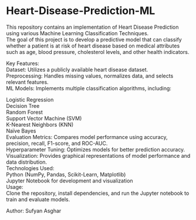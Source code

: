 # Heart-Disease-Prediction-ML
This repository contains an implementation of Heart Disease Prediction using various Machine Learning Classification Techniques.<br>
The goal of this project is to develop a predictive model that can classify whether a patient is at risk of heart disease based on medical attributes such as age, blood pressure, cholesterol levels, and other health indicators.<br>

Key Features:<br>
Dataset: Utilizes a publicly available heart disease dataset.<br>
Preprocessing: Handles missing values, normalizes data, and selects relevant features.<br>
ML Models: Implements multiple classification algorithms, including:<br>

Logistic Regression<br>
Decision Tree<br>
Random Forest<br>
Support Vector Machine (SVM)<br>
K-Nearest Neighbors (KNN)<br>
Naïve Bayes<br>
Evaluation Metrics: Compares model performance using accuracy, precision, recall, F1-score, and ROC-AUC.<br>
Hyperparameter Tuning: Optimizes models for better prediction accuracy.<br>
Visualization: Provides graphical representations of model performance and data distribution.<br>
Technologies Used:<br>
Python (NumPy, Pandas, Scikit-Learn, Matplotlib)<br>
Jupyter Notebook for development and visualization<br>
Usage:<br>
Clone the repository, install dependencies, and run the Jupyter notebook to train and evaluate models.<br>

Author: Sufyan Asghar<br>
